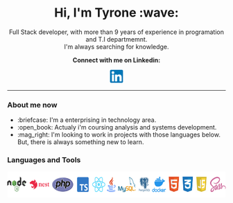 <h1 align="center">Hi, I'm Tyrone :wave:</h1>
<p align="center">
  Full Stack developer, with more than 9 years of experience in programation and T.I departmemnt. <br/> I'm always searching for knowledge.
</p>
<p align="center"><b>Connect with me on Linkedin:</b></p>
<p align="center">
  <a target="_blank" href="https://www.linkedin.com/in/tyrone-amorim/"><img height="30" src="https://raw.githubusercontent.com/TyroneAmorim/TyroneAmorim/main/linkedin.png" />
  </a>
</p>
<hr />
<h3>About me now</h3>
<ul>
  <li>:briefcase: I'm a enterprising in technology area.</li>
  <li>:open_book: Actualy i'm coursing analysis and systems development.</li>
  <li>:mag_right: I'm looking to work in projects with those languages below. But, there is always something new to learn.</li>
</ul>

<h3>Languages and Tools</h3>

<img src="https://raw.githubusercontent.com/TyroneAmorim/TyroneAmorim/main/linguagens.png" height="60" />
